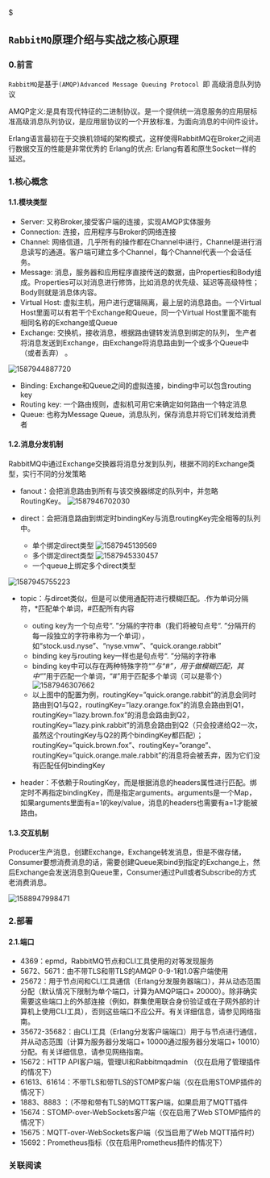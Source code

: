 $

## `RabbitMQ`原理介绍与实战之核心原理

### 0.前言

`RabbitMQ`是基于`(AMQP)Advanced Message Queuing Protocol `即 高级消息队列协议 

AMQP定义:是具有现代特征的二进制协议。是一个提供统一消息服务的应用层标准高级消息队列协议，是应用层协议的一个开放标准，为面向消息的中间件设计。

Erlang语言最初在于交换机领域的架构模式，这样使得RabbitMQ在Broker之间进行数据交互的性能是非常优秀的
Erlang的优点: Erlang有着和原生Socket一样的延迟。

### 1.核心概念

#### 1.1.模块类型

- Server: 又称Broker,接受客户端的连接，实现AMQP实体服务
- Connection: 连接，应用程序与Broker的网络连接
- Channel: 网络信道，几乎所有的操作都在Channel中进行，Channel是进行消息读写的通道。客户端可建立多个Channel，每个Channel代表一个会话任务。
- Message: 消息，服务器和应用程序直接传送的数据，由Properties和Body组成。Properties可以对消息进行修饰，比如消息的优先级、延迟等高级特性；Body则就是消息体内容。
- Virtual Host: 虚拟主机，用户进行逻辑隔离，最上层的消息路由。一个Virtual Host里面可以有若干个Exchange和Queue，同一个Virtual Host里面不能有相同名称的Exchange或Queue
- Exchange: 交换机，接收消息，根据路由键转发消息到绑定的队列， 生产者将消息发送到Exchange，由Exchange将消息路由到一个或多个Queue中（或者丢弃） 。

![1587944887720](D:\Dev\SrcCode\spring-boot-climbing\data-climbing-manuscripts\src\main\element\message\RabbitMQ\RabbitMQ原理介绍与实战之核心原理.assets\1587944887720.png)

- Binding: Exchange和Queue之间的虚拟连接，binding中可以包含routing key
- Routing key: 一个路由规则，虚拟机可用它来确定如何路由一个特定消息
- Queue: 也称为Message Queue，消息队列，保存消息并将它们转发给消费者

#### 1.2.消息分发机制

RabbitMQ中通过Exchange交换器将消息分发到队列，根据不同的Exchange类型，实行不同的分发策略

- fanout：会把消息路由到所有与该交换器绑定的队列中，并忽略RoutingKey。
![1587946702030](D:\Dev\SrcCode\spring-boot-climbing\data-climbing-manuscripts\src\main\element\message\RabbitMQ\RabbitMQ原理介绍与实战之核心原理.assets\1587946702030.png)

- direct：会把消息路由到绑定时bindingKey与消息routingKey完全相等的队列中。
  - 单个绑定direct类型
![1587945139569](D:\Dev\SrcCode\spring-boot-climbing\data-climbing-manuscripts\src\main\element\message\RabbitMQ\RabbitMQ原理介绍与实战之核心原理.assets\1587945139569.png)
  - 多个绑定direct类型
![1587945330457](D:\Dev\SrcCode\spring-boot-climbing\data-climbing-manuscripts\src\main\element\message\RabbitMQ\RabbitMQ原理介绍与实战之核心原理.assets\1587945330457.png)
  - 一个queue上绑定多个direct类型
  

![1587945755223](D:\Dev\SrcCode\spring-boot-climbing\data-climbing-manuscripts\src\main\element\message\RabbitMQ\RabbitMQ原理介绍与实战之核心原理.assets\1587945755223.png)


- topic：与dircet类似，但是可以使用通配符进行模糊匹配。.作为单词分隔符，*匹配单个单词，#匹配所有内容

  	- outing key为一个句点号“. ”分隔的字符串（我们将被句点号“. ”分隔开的每一段独立的字符串称为一个单词），如“stock.usd.nyse”、“nyse.vmw”、“quick.orange.rabbit”
    - binding key与routing key一样也是句点号“. ”分隔的字符串
    - binding key中可以存在两种特殊字符“*”与“#”，用于做模糊匹配，其中“*”用于匹配一个单词，“#”用于匹配多个单词（可以是零个）
  ![1587946307662](D:\Dev\SrcCode\spring-boot-climbing\data-climbing-manuscripts\src\main\element\message\RabbitMQ\RabbitMQ原理介绍与实战之核心原理.assets\1587946307662.png)
  - 以上图中的配置为例，routingKey=”quick.orange.rabbit”的消息会同时路由到Q1与Q2，routingKey=”lazy.orange.fox”的消息会路由到Q1，routingKey=”lazy.brown.fox”的消息会路由到Q2，routingKey=”lazy.pink.rabbit”的消息会路由到Q2（只会投递给Q2一次，虽然这个routingKey与Q2的两个bindingKey都匹配）；routingKey=”quick.brown.fox”、routingKey=”orange”、routingKey=”quick.orange.male.rabbit”的消息将会被丢弃，因为它们没有匹配任何bindingKey
- header：不依赖于RoutingKey，而是根据消息的headers属性进行匹配。绑定时不再指定bindingKey，而是指定arguments。arguments是一个Map，如果arguments里面有a=1的key/value，消息的headers也需要有a=1才能被路由。

#### 1.3.交互机制

Producer生产消息，创建Exchange，Exchange转发消息，但是不做存储，Consumer要想消费消息的话，需要创建Queue来bind到指定的Exchange上，然后Exchange会发送消息到Queue里，Consumer通过Pull或者Subscribe的方式老消费消息。

![1588947998471](D:\Dev\SrcCode\spring-boot-climbing\data-climbing-manuscripts\src\main\element\message\RabbitMQ\RabbitMQ原理介绍与实战之核心原理.assets\1588947998471.png)





### 2.部署

#### 2.1.端口

- 4369：epmd，RabbitMQ节点和CLI工具使用的对等发现服务
- 5672、5671：由不带TLS和带TLS的AMQP 0-9-1和1.0客户端使用
- 25672：用于节点间和CLI工具通信（Erlang分发服务器端口），并从动态范围分配（默认情况下限制为单个端口，计算为AMQP端口+ 20000）。除非确实需要这些端口上的外部连接（例如，群集使用联合身份验证或在子网外部的计算机上使用CLI工具），否则这些端口不应公开。有关详细信息，请参见网络指南。
- 35672-35682：由CLI工具（Erlang分发客户端端口）用于与节点进行通信，并从动态范围（计算为服务器分发端口+ 10000通过服务器分发端口+ 10010）分配。有关详细信息，请参见网络指南。
- 15672：HTTP API客户端，管理UI和Rabbitmqadmin （仅在启用了管理插件的情况下）
- 61613、61614：不带TLS和带TLS的STOMP客户端（仅在启用STOMP插件的情况下）
- 1883、8883 ：（不带和带有TLS的MQTT客户端，如果启用了MQTT插件
- 15674：STOMP-over-WebSockets客户端（仅在启用了Web STOMP插件的情况下）
- 15675：MQTT-over-WebSockets客户端（仅当启用了Web MQTT插件时）
- 15692：Prometheus指标（仅在启用Prometheus插件的情况下）

### 关联阅读

